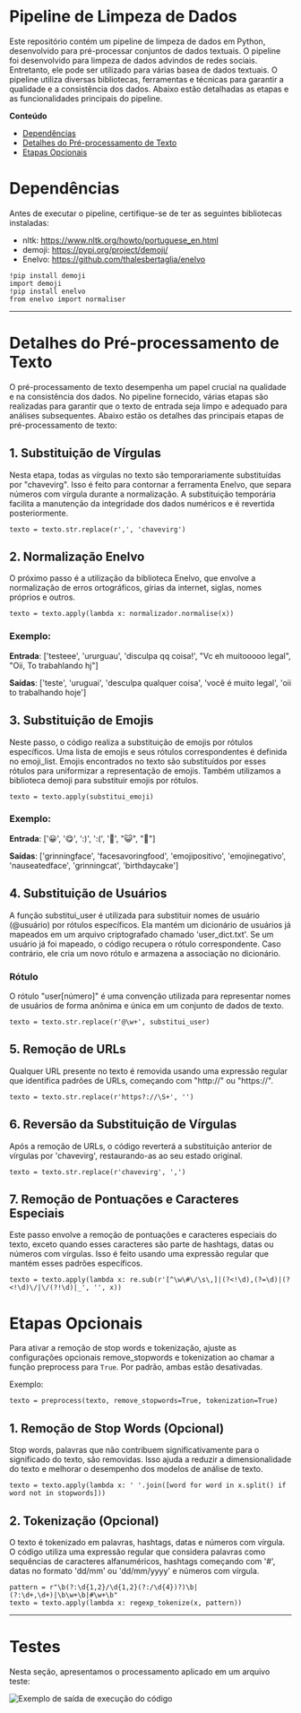 <h1>Pipeline de Limpeza de Dados</h1>

Este repositório contém um pipeline de limpeza de dados em Python, desenvolvido para pré-processar conjuntos de dados textuais. O pipeline foi desenvolvido para limpeza de dados advindos de redes sociais. Entretanto, ele pode ser utilizado para várias basea de dados textuais. O pipeline utiliza diversas bibliotecas, ferramentas e técnicas para garantir a qualidade e a consistência dos dados. Abaixo estão detalhadas as etapas e as funcionalidades principais do pipeline.

**Conteúdo**

- [Dependências](#dependências)
- [Detalhes do Pré-processamento de Texto](#detalhes-do-pré-processamento-de-texto)
- [Etapas Opcionais](#etapas-opcionais)


# Dependências

Antes de executar o pipeline, certifique-se de ter as seguintes bibliotecas instaladas:

* nltk: https://www.nltk.org/howto/portuguese_en.html
* demoji: https://pypi.org/project/demoji/
* Enelvo: https://github.com/thalesbertaglia/enelvo

```
!pip install demoji
import demoji
!pip install enelvo
from enelvo import normaliser
``` 
  
<hr>

# Detalhes do Pré-processamento de Texto
O pré-processamento de texto desempenha um papel crucial na qualidade e na consistência dos dados. No pipeline fornecido, várias etapas são realizadas para garantir que o texto de entrada seja limpo e adequado para análises subsequentes. Abaixo estão os detalhes das principais etapas de pré-processamento de texto:

## 1. Substituição de Vírgulas
Nesta etapa, todas as vírgulas no texto são temporariamente substituídas por "chavevirg". Isso é feito para contornar a ferramenta Enelvo, que separa números com vírgula durante a normalização. A substituição temporária facilita a manutenção da integridade dos dados numéricos e é revertida posteriormente.

```
texto = texto.str.replace(r',', 'chavevirg')
```

## 2. Normalização Enelvo
O próximo passo é a utilização da biblioteca Enelvo, que envolve a normalização de erros ortográficos, gírias da internet, siglas, nomes próprios e outros.

```
texto = texto.apply(lambda x: normalizador.normalise(x))
```

### Exemplo:
**Entrada**: ['testeee', 'ururguau', 'disculpa qq coisa!', "Vc eh muitooooo legal", "Oii, To trabahlando hj"]

**Saídas**: ['teste', 'uruguai', 'desculpa qualquer coisa', 'você é muito legal', 'oii to trabalhando hoje']

## 3. Substituição de Emojis
Neste passo, o código realiza a substituição de emojis por rótulos específicos. Uma lista de emojis e seus rótulos correspondentes é definida no emoji_list. Emojis encontrados no texto são substituídos por esses rótulos para uniformizar a representação de emojis. Também utilizamos a biblioteca demoji para substituir emojis por rótulos. 

```
texto = texto.apply(substitui_emoji)
```

### Exemplo:
**Entrada**: ['😀', '😋', ':)', ':(', '🤢', "😺", "🎂"]

**Saídas**: ['grinningface', 'facesavoringfood', 'emojipositivo', 'emojinegativo', 'nauseatedface', 'grinningcat', 'birthdaycake']


## 4. Substituição de Usuários
A função substitui_user é utilizada para substituir nomes de usuário (@usuário) por rótulos específicos. Ela mantém um dicionário de usuários já mapeados em um arquivo criptografado chamado 'user_dict.txt'. Se um usuário já foi mapeado, o código recupera o rótulo correspondente. Caso contrário, ele cria um novo rótulo e armazena a associação no dicionário. 

### Rótulo
O rótulo "user[número]" é uma convenção utilizada para representar nomes de usuários de forma anônima e única em um conjunto de dados de texto.

```
texto = texto.str.replace(r'@\w+', substitui_user)
```

## 5. Remoção de URLs
Qualquer URL presente no texto é removida usando uma expressão regular que identifica padrões de URLs, começando com "http://" ou "https://".

```
texto = texto.str.replace(r'https?://\S+', '')
```

## 6. Reversão da Substituição de Vírgulas
Após a remoção de URLs, o código reverterá a substituição anterior de vírgulas por 'chavevirg', restaurando-as ao seu estado original.

```
texto = texto.str.replace(r'chavevirg', ',')
```

## 7. Remoção de Pontuações e Caracteres Especiais
Este passo envolve a remoção de pontuações e caracteres especiais do texto, exceto quando esses caracteres são parte de hashtags, datas ou números com vírgulas. Isso é feito usando uma expressão regular que mantém esses padrões específicos.

```
texto = texto.apply(lambda x: re.sub(r'[^\w\#\/\s\,]|(?<!\d),(?=\d)|(?<!\d)\/|\/(?!\d)|_', '', x))
```

# Etapas Opcionais
Para ativar a remoção de stop words e tokenização, ajuste as configurações opcionais remove_stopwords e tokenization ao chamar a função preprocess para <code>True</code>. Por padrão, ambas estão desativadas.

Exemplo:

```
texto = preprocess(texto, remove_stopwords=True, tokenization=True)
```

## 1. Remoção de Stop Words (Opcional)
Stop words, palavras que não contribuem significativamente para o significado do texto, são removidas. Isso ajuda a reduzir a dimensionalidade do texto e melhorar o desempenho dos modelos de análise de texto.

```
texto = texto.apply(lambda x: ' '.join([word for word in x.split() if word not in stopwords]))
```

## 2. Tokenização (Opcional)
O texto é tokenizado em palavras, hashtags, datas e números com vírgula. O código utiliza uma expressão regular que considera palavras como sequências de caracteres alfanuméricos, hashtags começando com '#', datas no formato 'dd/mm' ou 'dd/mm/yyyy' e números com vírgula.

```
pattern = r"\b(?:\d{1,2}/\d{1,2}(?:/\d{4})?)\b|(?:\d+,\d+)|\b\w+\b|#\w+\b"
texto = texto.apply(lambda x: regexp_tokenize(x, pattern))
```

<hr>

# Testes

Nesta seção, apresentamos o processamento aplicado em um arquivo teste:

<img src="https://github.com/ciberdem/ProjetoHEIWA-FAPESP/blob/main/src/Teste_preprocess.png" alt="Exemplo de saída de execução do código">

